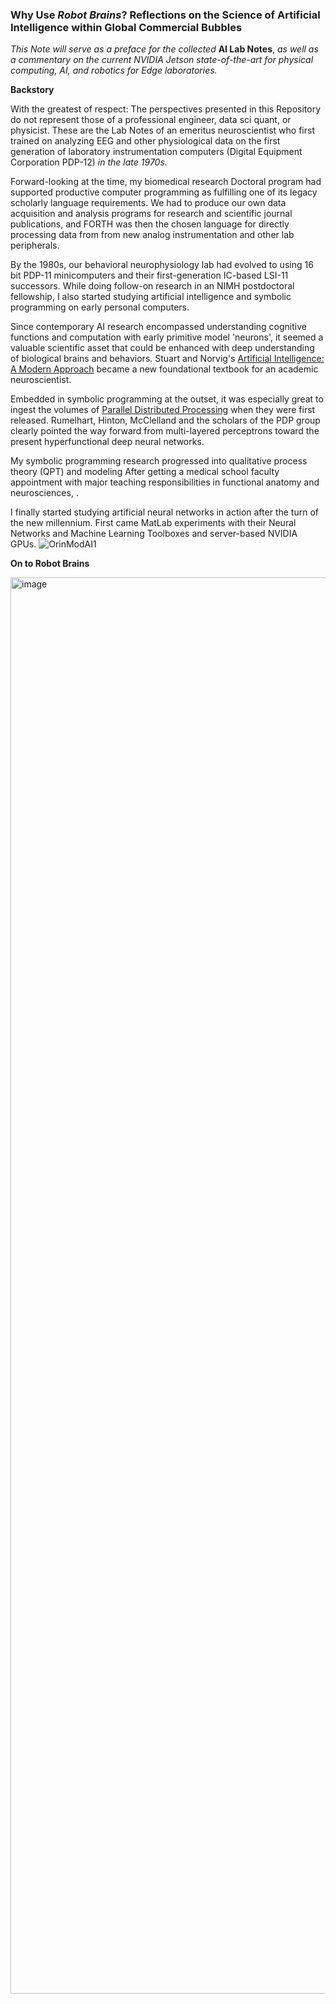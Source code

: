 ### Why Use *Robot Brains*?  Reflections on the Science of Artificial Intelligence within Global Commercial Bubbles

*This Note will serve as a preface for the collected* **AI Lab Notes**, *as well as a commentary on the current NVIDIA Jetson state-of-the-art for physical computing, AI, and robotics for Edge laboratories.*

**Backstory**

With the greatest of respect: The perspectives presented in this Repository do not represent those of a professional engineer, data sci quant, or physicist. These are the Lab Notes of an emeritus neuroscientist who first trained on analyzing EEG and other physiological data on the first generation of laboratory instrumentation computers (Digital Equipment Corporation PDP-12) *in the late 1970s.*

Forward-looking at the time, my biomedical research Doctoral program had supported productive computer programming as fulfilling one of its legacy scholarly language requirements. We had to produce our own data acquisition and analysis programs for research and scientific journal publications, and FORTH was then the chosen language for directly processing data from from new analog instrumentation and other lab peripherals.

By the 1980s, our behavioral neurophysiology lab had evolved to using 16 bit PDP-11 minicomputers and their first-generation IC-based LSI-11 successors. While doing follow-on research in an NIMH postdoctoral fellowship, I also started studying artificial intelligence and symbolic programming on early personal computers.

Since contemporary AI research encompassed understanding cognitive functions and  computation with early primitive model 'neurons', it seemed a valuable scientific asset that could be enhanced with deep understanding of biological brains and behaviors. Stuart and Norvig's [Artificial Intelligence: A Modern Approach](https://en.m.wikipedia.org/wiki/Artificial_Intelligence:_A_Modern_Approach) became a new foundational textbook for an academic neuroscientist.

Embedded in symbolic programming at the outset, it was especially great to ingest the volumes of [Parallel Distributed Processing](https://direct.mit.edu/books/monograph/4424/Parallel-Distributed-Processing-Volume) when they were first released. Rumelhart, Hinton, McClelland and the scholars of the PDP group clearly pointed the way forward from multi-layered perceptrons toward the present hyperfunctional deep neural networks.

My symbolic programming research progressed into qualitative process theory (QPT) and modeling After getting a medical school faculty appointment with major teaching responsibilities in functional anatomy and neurosciences, . 

I finally started studying artificial neural networks in action after the turn of the new millennium.  First came MatLab experiments with their Neural Networks and Machine Learning Toolboxes and server-based NVIDIA GPUs.
![OrinModAI1](https://user-images.githubusercontent.com/71346897/173706883-8b9418da-0ce3-4aed-a1ad-c10251d9fb43.png)

**On to Robot Brains**




<img width="1488" height="2266" alt="image" src="https://github.com/user-attachments/assets/5892bf85-f67d-4038-b6b6-aece56fe839a" />
